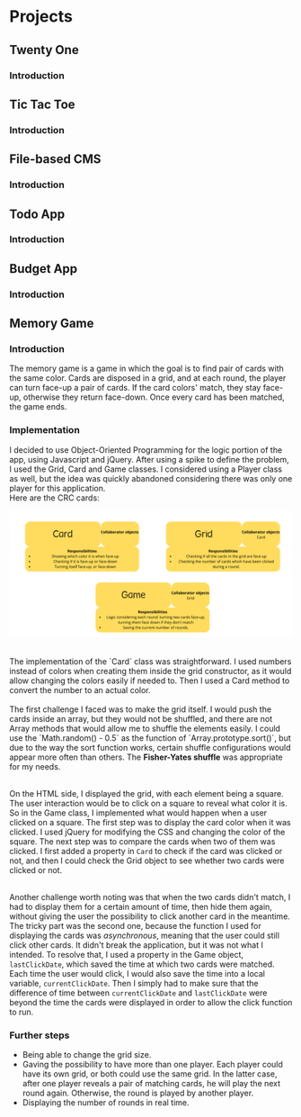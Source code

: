 # Projects

## Twenty One
### Introduction
## Tic Tac Toe
### Introduction
## File-based CMS
### Introduction
## Todo App
### Introduction
## Budget App
### Introduction
## Memory Game
### Introduction
The memory game is a game in which the goal is to find pair of cards with the same color. Cards are disposed in a grid, and at each round, the player can turn face-up a pair of cards. If the card colors' match, they stay face-up, otherwise they return face-down. Once every card has been matched, the game ends.
### Implementation
I decided to use Object-Oriented Programming for the logic portion of the app, using Javascript and jQuery. After using a spike to define the problem, I used the Grid, Card and Game classes. I considered using a Player class as well, but the idea was quickly abandoned considering there was only one player for this application.<br>
Here are the CRC cards:

![CRC for Memory Game](./images/memory_game_crc.png "CRC for Memory Game")

<br>
The implementation of the `Card` class was straightforward. I used numbers instead of colors when creating them inside the grid constructor, as it would allow changing the colors easily if needed to. Then I used a Card method to convert the number to an actual color.<br><br>
The first challenge I faced was to make the grid itself. I would push the cards inside an array, but they would not be shuffled, and there are not Array methods that would allow me to shuffle the elements easily. I could use the `Math.random() - 0.5` as the function of `Array.prototype.sort()`, but due to the way the sort function works, certain shuffle configurations would appear more often than others. The <b>Fisher-Yates shuffle</b> was appropriate for my needs.<br><br>

On the HTML side, I displayed the grid, with each element being a square. The user interaction would be to click on a square to reveal what color it is. <br>
So in the Game class, I implemented what would happen when a user clicked on a square. The first step was to display the card color when it was clicked. I used jQuery for modifying the CSS and changing the color of the square.
The next step was to compare the cards when two of them was clicked. I first added a property in `Card` to check if the card was clicked or not, and then I could check the Grid object to see whether two cards were clicked or not.<br><br>

Another challenge worth noting was that when the two cards didn't match, I had to display them for a certain amount of time, then hide them again, without giving the user the possibility to click another card in the meantime. The tricky part was the second one, because the function I used for displaying the cards was <i>asynchronous</i>, meaning that the user could still click other cards. It didn't break the application, but it was not what I intended. To resolve that, I used a property in the Game object, `lastClickDate`, which saved the time at which two cards were matched. Each time the user would click, I would also save the time into a local variable, `currentClickDate`. Then I simply had to make sure that the difference of time between `currentClickDate` and `lastClickDate` were beyond the time the cards were displayed in order to allow the click function to run.

### Further steps
- Being able to change the grid size.
- Gaving the possibility to have more than one player. Each player could have its own grid, or both could use the same grid. In the latter case, after one player reveals a pair of matching cards, he will play the next round again. Otherwise, the round is played by another player.
- Displaying the number of rounds in real time.


